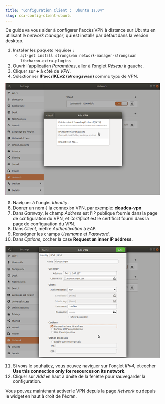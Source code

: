 ```yaml
---
title: "Configuration Client :  Ubuntu 18.04"
slug: cca-config-client-ubuntu
---
```



Ce guide va vous aider à configurer l'accès VPN à distance sur Ubuntu en utilisant le *network manager*, qui est installé par défaut dans la version desktop.

1. Installer les paquets requises :
   - `apt-get install strongswan network-manager-strongswan libcharon-extra-plugins`
1. Ouvrir l'application *Paramètres*, aller à l'onglet *Réseau* à gauche.
1. Cliquer sur **+** à côté de *VPN*.
1. Sélectionner **IPsec/IKEv2 (strongswan)** comme type de VPN.

![Sélection de VPN](/assets/Lx-1-Strongswan.png)

5. Naviguer à l'onglet *Identity*.
5. Donner un nom à la connexion VPN, par exemple: **cloudca-vpn**
5. Dans *Gateway*, le champ *Address* est l'IP publique fournie dans la page de configuration du VPN, et *Certificat* est le certificat fourni dans la page de configuration du VPN.
5. Dans *Client*, mettre *Authentication* à *EAP*.
5. Renseigner les champs *Username* et *Password*.
5. Dans *Options*, cocher la case **Request an inner IP address**.

![Page de configuration du VPN](/assets/Lx-2-Request-internal.png)

11. Si vous le souhaitez, vous pouvez naviguer sur l'onglet *IPv4*, et cocher **Use this connection only for resources on its network**.
11. Cliquer sur *Add* en haut à droite de la fenêtre pour sauvegarder la configuration.


Vous pouvez maintenant activer le VPN depuis la page *Network* ou depuis le widget en haut à droit de l'écran.
